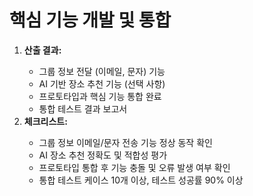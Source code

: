 # 핵심 기능 개발 및 통합

<ol>
  <li><strong>산출 결과:</strong></li>
  <ul>
    <li>그룹 정보 전달 (이메일, 문자) 기능</li>
    <li>AI 기반 장소 추천 기능 (선택 사항)</li>
    <li>프로토타입과 핵심 기능 통합 완료</li>
    <li>통합 테스트 결과 보고서</li>
  </ul>
  <li><strong>체크리스트:</strong></li>
  <ul>
    <li>그룹 정보 이메일/문자 전송 기능 정상 동작 확인</li>
    <li>AI 장소 추천 정확도 및 적합성 평가</li>
    <li>프로토타입 통합 후 기능 충돌 및 오류 발생 여부 확인</li>
    <li>통합 테스트 케이스 10개 이상, 테스트 성공률 90% 이상</li>
  </ul>
</ol>